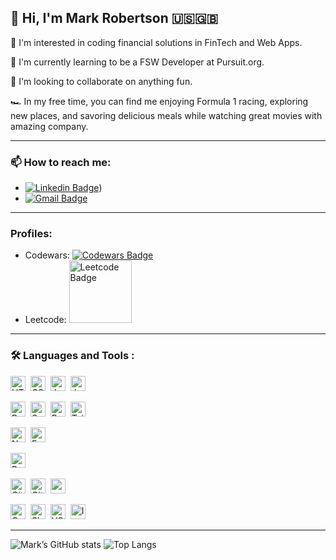 
## 👋 Hi, I'm Mark Robertson 🇺🇸🇬🇧

👀 I'm interested in coding financial solutions in FinTech and Web Apps.

🌱 I'm currently learning to be a FSW Developer at Pursuit.org.

💞️ I'm looking to collaborate on anything fun.

🏎️ In my free time, you can find me enjoying Formula 1 racing, exploring new places, and savoring delicious meals while watching great movies with amazing company.

---
### 📫 How to reach me:

- [![Linkedin Badge](https://img.shields.io/badge/-LinkedIn-blue?style=flat&logo=Linkedin&logoColor=white)](https://www.linkedin.com/in/mark-robertson-ny-uk/))
- [![Gmail Badge](https://img.shields.io/badge/-Gmail-red?style=flat&logo=Gmail&logoColor=white)](mailto:MarkRobertson67@gmail.com)


<!-- - Email: [markrobertson67@gmail.com](mailto:markrobertson67@gmail.com)
- LinkedIn: [www.linkedin.com/in/mark-robertson-NY-UK](https://www.linkedin.com/in/mark-robertson-NY-UK) -->

---
### Profiles:

- Codewars: [![Codewars Badge](https://www.codewars.com/users/Goldsuccess167/badges/small)](https://www.codewars.com/users/Goldsuccess167)
- Leetcode: <a href="https://leetcode.com/Goldsuccess167/"><img src="https://assets.leetcode.com/static_assets/public/webpack_bundles/images/logo-dark.e99485d9b.svg" width="100" alt="Leetcode Badge"></a>


<!-- - Codewars: [![Codewars Badge](https://www.codewars.com/users/Goldsuccess167/badges/large)](https://www.codewars.com/users/Goldsuccess167)
- Leetcode: [![Leetcode Badge](https://assets.leetcode.com/static_assets/public/webpack_bundles/images/logo-dark.e99485d9b.svg)](https://leetcode.com/Goldsuccess167/) -->

---
### 🛠 Languages and Tools :

<div align="left">

  <!-- 1. Core languages -->
  <img src="https://img.shields.io/badge/-?style=flat-square&logo=html5&logoOnly=true"
       alt="HTML5" width="24" height="24">&nbsp;
  <img src="https://img.shields.io/badge/-?style=flat-square&logo=css3&logoOnly=true"
       alt="CSS3" width="24" height="24">&nbsp;
  <img src="https://img.shields.io/badge/-?style=flat-square&logo=javascript&logoOnly=true"
       alt="JavaScript" width="24" height="24">&nbsp;
  <img src="https://img.shields.io/badge/-?style=flat-square&logo=java&logoOnly=true"
       alt="Java" width="24" height="24">&nbsp;

  <!-- 2. Front-end frameworks & styling -->
  <img src="https://img.shields.io/badge/-?style=flat-square&logo=react&logoOnly=true"
       alt="React" width="24" height="24">&nbsp;
  <img src="https://img.shields.io/badge/-?style=flat-square&logo=sass&logoOnly=true"
       alt="Sass" width="24" height="24">&nbsp;
  <img src="https://img.shields.io/badge/-?style=flat-square&logo=bootstrap&logoOnly=true"
       alt="Bootstrap" width="24" height="24">&nbsp;
  <img src="https://img.shields.io/badge/-?style=flat-square&logo=tailwindcss&logoOnly=true"
       alt="Tailwind CSS" width="24" height="24">&nbsp;

  <!-- 3. Back-end runtime & framework -->
  <img src="https://img.shields.io/badge/-?style=flat-square&logo=node.js&logoOnly=true"
       alt="Node.js" width="24" height="24">&nbsp;
  <img src="https://img.shields.io/badge/-?style=flat-square&logo=express&logoOnly=true"
       alt="Express.js" width="24" height="24">&nbsp;

  <!-- 4. Database -->
  <img src="https://img.shields.io/badge/-?style=flat-square&logo=postgresql&logoOnly=true"
       alt="PostgreSQL" width="24" height="24">&nbsp;

  <!-- 5. Version control & package managers -->
  <img src="https://img.shields.io/badge/-?style=flat-square&logo=git&logoOnly=true"
       alt="Git" width="24" height="24">&nbsp;
  <img src="https://img.shields.io/badge/-?style=flat-square&logo=github&logoOnly=true"
       alt="GitHub" width="24" height="24">&nbsp;
  <img src="https://img.shields.io/badge/-?style=flat-square&logo=npm&logoOnly=true"
       alt="npm" width="24" height="24">&nbsp;

  <!-- 6. Community & editors -->
  <img src="https://img.shields.io/badge/-?style=flat-square&logo=codepen&logoOnly=true"
       alt="CodePen" width="24" height="24">&nbsp;
  <img src="https://img.shields.io/badge/-?style=flat-square&logo=slack&logoOnly=true"
       alt="Slack" width="24" height="24">&nbsp;
  <img src="https://img.shields.io/badge/-?style=flat-square&logo=visual-studio-code&logoOnly=true"
       alt="VSCode" width="24" height="24">&nbsp;
  <img src="https://img.shields.io/badge/-?style=flat-square&logo=intellij-idea&logoOnly=true"
       alt="IntelliJ IDEA" width="24" height="24">
</div>



---

![Mark’s GitHub stats](https://github-readme-stats.vercel.app/api?username=MarkRobertson67&show_icons=true&theme=blue-green)
![Top Langs](https://github-readme-stats.vercel.app/api/top-langs/?username=MarkRobertson67&layout=donut&show_icons=true&theme=blue-green)
</p>



